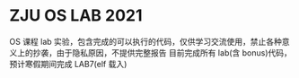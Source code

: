 # ZJU OS LAB 2021

OS 课程 lab 实验，包含完成的可以执行的代码，仅供学习交流使用，禁止各种意义上的抄袭，由于隐私原因，不提供完整报告
目前完成所有 lab(含 bonus)代码，预计寒假期间完成 LAB7(elf 载入)

